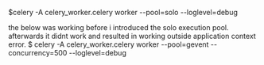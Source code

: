 $celery -A celery_worker.celery worker --pool=solo --loglevel=debug

the below was working before i introduced the solo execution pool. afterwards it didnt work and resulted in working outside application context error. 
$ celery -A celery_worker.celery worker --pool=gevent --concurrency=500 --loglevel=debug